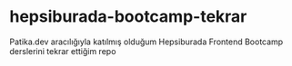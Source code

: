 # hepsiburada-bootcamp-tekrar
Patika.dev aracılığıyla katılmış olduğum Hepsiburada Frontend Bootcamp derslerini tekrar ettiğim repo
